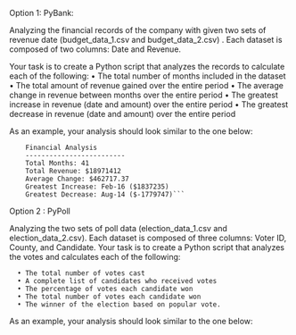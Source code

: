 Option 1: PyBank:


Analyzing the financial records of the company with given two sets of revenue date (budget_data_1.csv and budget_data_2.csv) . Each dataset is composed of two columns: Date and Revenue.


Your task is to create a Python script that analyzes the records to calculate each of the following:
•	The total number of months included in the dataset
•	The total amount of revenue gained over the entire period
•	The average change in revenue between months over the entire period
•	The greatest increase in revenue (date and amount) over the entire period
•	The greatest decrease in revenue (date and amount) over the entire period


As an example, your analysis should look similar to the one below:


        Financial Analysis
        -------------------------
        Total Months: 41
        Total Revenue: $18971412
        Average Change: $462717.37
        Greatest Increase: Feb-16 ($1837235)
        Greatest Decrease: Aug-14 ($-1779747)```


Option 2 : PyPoll

Analyzing the two sets of poll data (election_data_1.csv and election_data_2.csv). Each dataset is composed of three columns: Voter ID, County, and Candidate. Your task is to create a Python script that analyzes the votes and calculates each of the following:

      •	The total number of votes cast
      •	A complete list of candidates who received votes
      •	The percentage of votes each candidate won
      •	The total number of votes each candidate won
      •	The winner of the election based on popular vote.

As an example, your analysis should look similar to the one below:
